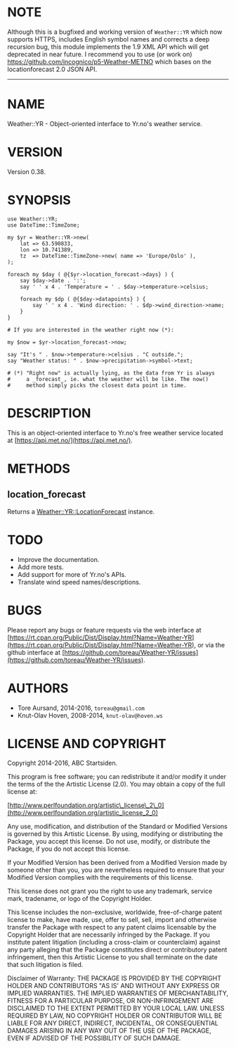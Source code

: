 # NOTE
Although this is a bugfixed and working version of `Weather::YR` which now supports HTTPS, includes English symbol names and corrects a deep recursion bug, this module implements the 1.9 XML API which will get deprecated in near future. I recommend you to use (or work on) https://github.com/incognico/p5-Weather-METNO which bases on the locationforecast 2.0 JSON API.

---

# NAME

Weather::YR - Object-oriented interface to Yr.no's weather service.

# VERSION

Version 0.38.

# SYNOPSIS

    use Weather::YR;
    use DateTime::TimeZone;

    my $yr = Weather::YR->new(
        lat => 63.590833,
        lon => 10.741389,
        tz  => DateTime::TimeZone->new( name => 'Europe/Oslo' ),
    );

    foreach my $day ( @{$yr->location_forecast->days} ) {
        say $day->date . ':';
        say ' ' x 4 . 'Temperature = ' . $day->temperature->celsius;

        foreach my $dp ( @{$day->datapoints} ) {
            say ' ' x 4 . 'Wind direction: ' . $dp->wind_direction->name;
        }
    }

    # If you are interested in the weather right now (*):

    my $now = $yr->location_forecast->now;

    say "It's " . $now->temperature->celsius . "C outside.";
    say "Weather status: " . $now->precipitation->symbol->text;

    # (*) "Right now" is actually lying, as the data from Yr is always
    #     a _forecast_, ie. what the weather will be like. The now()
    #     method simply picks the closest data point in time.

# DESCRIPTION

This is an object-oriented interface to Yr.no's free weather service located at
[https://api.met.no/](https://api.met.no/).

# METHODS

## location\_forecast

Returns a [Weather::YR::LocationForecast](https://metacpan.org/pod/Weather::YR::LocationForecast) instance.

# TODO

- Improve the documentation.
- Add more tests.
- Add support for more of Yr.no's APIs.
- Translate wind speed names/descriptions.

# BUGS

Please report any bugs or feature requests via the web interface at
[https://rt.cpan.org/Public/Dist/Display.html?Name=Weather-YR](https://rt.cpan.org/Public/Dist/Display.html?Name=Weather-YR), or via
the github interface at [https://github.com/toreau/Weather-YR/issues](https://github.com/toreau/Weather-YR/issues).

# AUTHORS

- Tore Aursand, 2014-2016, `toreau@gmail.com`
- Knut-Olav Hoven, 2008-2014, `knut-olav@hoven.ws`

# LICENSE AND COPYRIGHT

Copyright 2014-2016, ABC Startsiden.

This program is free software; you can redistribute it and/or modify it
under the terms of the the Artistic License (2.0). You may obtain a
copy of the full license at:

[http://www.perlfoundation.org/artistic\_license\_2\_0](http://www.perlfoundation.org/artistic_license_2_0)

Any use, modification, and distribution of the Standard or Modified
Versions is governed by this Artistic License. By using, modifying or
distributing the Package, you accept this license. Do not use, modify,
or distribute the Package, if you do not accept this license.

If your Modified Version has been derived from a Modified Version made
by someone other than you, you are nevertheless required to ensure that
your Modified Version complies with the requirements of this license.

This license does not grant you the right to use any trademark, service
mark, tradename, or logo of the Copyright Holder.

This license includes the non-exclusive, worldwide, free-of-charge
patent license to make, have made, use, offer to sell, sell, import and
otherwise transfer the Package with respect to any patent claims
licensable by the Copyright Holder that are necessarily infringed by the
Package. If you institute patent litigation (including a cross-claim or
counterclaim) against any party alleging that the Package constitutes
direct or contributory patent infringement, then this Artistic License
to you shall terminate on the date that such litigation is filed.

Disclaimer of Warranty: THE PACKAGE IS PROVIDED BY THE COPYRIGHT HOLDER
AND CONTRIBUTORS "AS IS' AND WITHOUT ANY EXPRESS OR IMPLIED WARRANTIES.
THE IMPLIED WARRANTIES OF MERCHANTABILITY, FITNESS FOR A PARTICULAR
PURPOSE, OR NON-INFRINGEMENT ARE DISCLAIMED TO THE EXTENT PERMITTED BY
YOUR LOCAL LAW. UNLESS REQUIRED BY LAW, NO COPYRIGHT HOLDER OR
CONTRIBUTOR WILL BE LIABLE FOR ANY DIRECT, INDIRECT, INCIDENTAL, OR
CONSEQUENTIAL DAMAGES ARISING IN ANY WAY OUT OF THE USE OF THE PACKAGE,
EVEN IF ADVISED OF THE POSSIBILITY OF SUCH DAMAGE.
